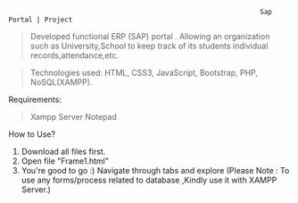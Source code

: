                                                                   Sap Portal | Project 

> Developed functional ERP (SAP) portal . Allowing an organization such as University,School to
  keep track of its students individual records,attendance,etc.

> Technologies used: HTML, CSS3, JavaScript, Bootstrap, PHP, NoSQL(XAMPP).

Requirements:
>Xampp Server
>Notepad

How to Use?
1) Download all files first.
2) Open file "Frame1.html"
3) You're good to go :)
     Navigate through tabs and explore (Please Note : To use any forms/process related to database ,Kindly use it with XAMPP Server.)
